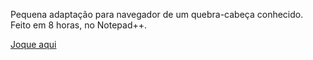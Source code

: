 Pequena adaptação para navegador de um quebra-cabeça conhecido.
Feito em 8 horas, no Notepad++.

[Joque aqui](https://randompianist.github.io/puzzle/)
